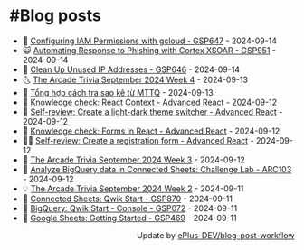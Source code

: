 # #Blog posts
<!-- BLOG-POST-LIST:START -->
- 🧰 [Configuring IAM Permissions with gcloud - GSP647](https://eplus.dev/configuring-iam-permissions-with-gcloud-gsp647) - 2024-09-14
- 😺 [Automating Response to Phishing with Cortex XSOAR - GSP951](https://eplus.dev/automating-response-to-phishing-with-cortex-xsoar-gsp951) - 2024-09-14
- 🗽 [Clean Up Unused IP Addresses - GSP646](https://eplus.dev/clean-up-unused-ip-addresses-gsp646) - 2024-09-14
- 🌜 [The Arcade Trivia September 2024 Week 4](https://eplus.dev/the-arcade-trivia-september-2024-week-4) - 2024-09-13
- 📝 [Tổng hợp cách tra sao kê từ MTTQ](https://eplus.dev/tong-hop-cach-tra-sao-ke-tu-mttq) - 2024-09-13
- 🚀 [Knowledge check: React Context - Advanced React](https://eplus.dev/knowledge-check-react-context-advanced-react) - 2024-09-12
- 💼 [Self-review: Create a light-dark theme switcher - Advanced React](https://eplus.dev/self-review-create-a-light-dark-theme-switcher-advanced-react) - 2024-09-12
- 🦣 [Knowledge check: Forms in React - Advanced React](https://eplus.dev/knowledge-check-forms-in-react-advanced-react) - 2024-09-12
- 👨‍🏫 [Self-review: Create a registration form - Advanced React](https://eplus.dev/self-review-create-a-registration-form-advanced-react) - 2024-09-12
- 🔭 [The Arcade Trivia September 2024 Week 3](https://eplus.dev/the-arcade-trivia-september-2024-week-3) - 2024-09-12
- 🤡 [Analyze BigQuery data in Connected Sheets: Challenge Lab - ARC103](https://eplus.dev/analyze-bigquery-data-in-connected-sheets-challenge-lab-arc103) - 2024-09-12
- 💡 [The Arcade Trivia September 2024 Week 2](https://eplus.dev/the-arcade-trivia-september-2024-week-2) - 2024-09-11
- 🦣 [Connected Sheets: Qwik Start - GSP870](https://eplus.dev/connected-sheets-qwik-start-gsp870) - 2024-09-11
- 💪 [BigQuery: Qwik Start - Console - GSP072](https://eplus.dev/bigquery-qwik-start-console-gsp072) - 2024-09-11
- 🤡 [Google Sheets: Getting Started - GSP469](https://eplus.dev/google-sheets-getting-started-gsp469) - 2024-09-11<!-- BLOG-POST-LIST:END -->
<div align="right">
  Update by <a target="_blank"
    href="https://github.com/ePlus-DEV/blog-post-workflow">ePlus-DEV/blog-post-workflow</a>
</div>
